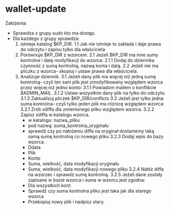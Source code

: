 wallet-update
=============

Założenia:

* Sprawdza z grupy sudo kto ma dostęp.
* Dla każdego z grupy sprawdza:
  1. istnieje katalog $KP_DIR.
	1.1 Jak nie istnieje to zakłada i daje prawa do odczytu i zapisu tylko dla właściciela
  2. Porównuje $KP_DIR z wzorcem.
	2.1 Jeżeli $KP_DIR ma inne sumy kontrolne  i datę modyfikacji do wzorca:
		2.1.1 Dodaj do dziennika czynność z sumą kontrolną, nazwą konta i datą.
	2.2 Jeżeli nie ma pliczku z wzorca- skopiuj i ustaw prawa dla właściciela.
  3. Analizuje dziennik.
	3.1 Jeżeli dany plik ma więcej niż jedną sumę kontrolną- czyli ten sam plik jest zmodyfikowany względem wzorca przez więcej niż jedno konto:
  3.1.1 Powiadom mailem o konflikcie $ADMIN_MAIL.
	3.1.2 Ustaw wszystkim dany plik na tylko do odczytu.
	3.1.3 Zaktualizuj pliczek $KP_DIR/conflicts
  3.2 Jeżeli jest tylko jedna suma kontrolna- czyli tylko jeden plik ma różnicę względem wzorca:
	3.2.1 Zrób xdiffa dla zmienionego pliku względem wzorca.
	3.2.2 Zapisz xdiffa w katalogu wzorca.
		* w katalogu: nazwa_pliku
		* pod nazwą: suma_kontrolna_oryginału
		* sprawdź czy po nałożeniu diffa na oryginał dostaniemy taką samą sumę kontrolną co nowego pliku
	3.2.3 Dodaj wpis do bazy wzorca.
		* Ddata
		* Plik
		* Konto
		* Suma, wielkość, data modyfikacji oryginału
		* Suma, wielkość, data modyfikacji nowego pliku
	3.2.4 Nałóż diffa na wzorzec i sprawdź sumę kontrolną.
	3.2.5 Jeżeli dane zostały zapisane w bazie wzorca i suma w wzorcu jest zgodna:
		* Dla wszystkich kont:
		* Sprawdź czy suma kontrolna pliku jest taka jak dla starego wzorca
		* Przekopiuj nowy plik i nadpisz stary.
